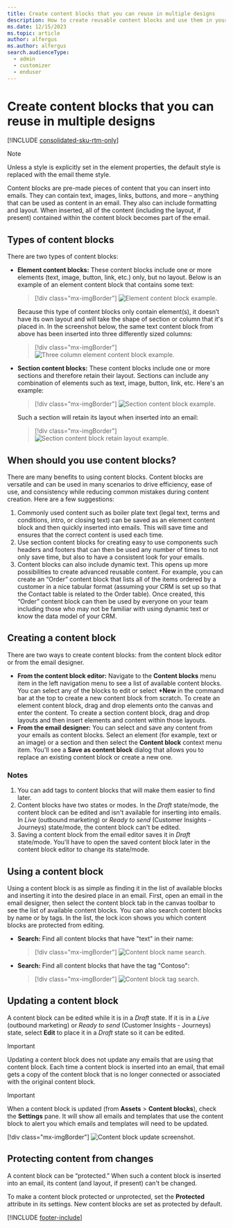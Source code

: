 ```yaml
---
title: Create content blocks that you can reuse in multiple designs
description: How to create reusable content blocks and use them in your email designs in Dynamics 365 Customer Insights - Journeys.
ms.date: 12/15/2023
ms.topic: article
author: alfergus
ms.author: alfergus
search.audienceType: 
  - admin
  - customizer
  - enduser
---
```


# Create content blocks that you can reuse in multiple designs

[!INCLUDE [consolidated-sku-rtm-only](./includes/consolidated-sku-rtm-only.md)]

> [!NOTE]
> Unless a style is explicitly set in the element properties, the default style is replaced with the email theme style.

Content blocks are pre-made pieces of content that you can insert into emails. They can contain text, images, links, buttons, and more – anything that can be used as content in an email. They also can include formatting and layout. When inserted, all of the content (including the layout, if present) contained within the content block becomes part of the email.

## Types of content blocks

There are two types of content blocks:

- **Element content blocks:** These content blocks include one or more elements (text, image, button, link, etc.) only, but no layout. Below is an example of an element content block that contains some text:

    > [!div class="mx-imgBorder"]
    > ![Element content block example.](media/content-blocks-element-text.png "Element content block example")

    Because this type of content blocks only contain element(s), it doesn’t have its own layout and will take the shape of section or column that it's placed in. In the screenshot below, the same text content block from above has been inserted into three differently sized columns:

    > [!div class="mx-imgBorder"]
    > ![Three column element content block example.](media/content-blocks-email-insert.png "Three column element content block example")

- **Section content blocks:** These content blocks include one or more sections and therefore retain their layout. Sections can include any combination of elements such as text, image, button, link, etc. Here's an example:

    > [!div class="mx-imgBorder"]
    > ![Section content block example.](media/content-blocks-section-text-image.png "Section content block example")

    Such a section will retain its layout when inserted into an email:

    > [!div class="mx-imgBorder"]
    > ![Section content block retain layout example.](media/content-blocks-email-instert2.png "Section content block retain layout example")

## When should you use content blocks?

There are many benefits to using content blocks. Content blocks are versatile and can be used in many scenarios to drive efficiency, ease of use, and consistency while reducing common mistakes during content creation. Here are a few suggestions:

1. Commonly used content such as boiler plate text (legal text, terms and conditions, intro, or closing text) can be saved as an element content block and then quickly inserted into emails. This will save time and ensures that the correct content is used each time.
1. Use section content blocks for creating easy to use components such headers and footers that can then be used any number of times to not only save time, but also to have a consistent look for your emails.
1. Content blocks can also include dynamic text. This opens up more possibilities to create advanced reusable content. For example, you can create an “Order” content block that lists all of the items ordered by a customer in a nice tabular format (assuming your CRM is set up so that the Contact table is related to the Order table). Once created, this “Order” content block can then be used by everyone on your team including those who may not be familiar with using dynamic text or know the data model of your CRM.

## Creating a content block

There are two ways to create content blocks: from the content block editor or from the email designer.

- **From the content block editor:** Navigate to the **Content blocks** menu item in the left navigation menu to see a list of available content blocks. You can select any of the blocks to edit or select **+New** in the command bar at the top to create a new content block from scratch. To create an element content block, drag and drop elements onto the canvas and enter the content. To create a section content block, drag and drop layouts and then insert elements and content within those layouts.
- **From the email designer:** You can select and save any content from your emails as content blocks. Select an element (for example, text or an image) or a section and then select the **Content block** context menu item. You'll see a **Save as content block** dialog that allows you to replace an existing content block or create a new one.

### Notes

1. You can add tags to content blocks that will make them easier to find later.
1. Content blocks have two states or modes. In the *Draft* state/mode, the content block can be edited and isn't available for inserting into emails. In *Live* (outbound marketing) or *Ready to send* (Customer Insights - Journeys) state/mode, the content block can't be edited.
1. Saving a content block from the email editor saves it in *Draft* state/mode. You'll have to open the saved content block later in the content block editor to change its state/mode.

## Using a content block

Using a content block is as simple as finding it in the list of available blocks and inserting it into the desired place in an email. First, open an email in the email designer, then select the content block tab in the canvas toolbar to see the list of available content blocks. You can also search content blocks by name or by tags. In the list, the lock icon shows you which content blocks are protected from editing.

- **Search:** Find all content blocks that have "text" in their name:

    > [!div class="mx-imgBorder"]
    > ![Content block name search.](media/content-blocks-search-text.png "Content block name search")

- **Search:** Find all content blocks that have the tag "Contoso":

    > [!div class="mx-imgBorder"]
    > ![Content block tag search.](media/content-blocks-lock.png "Content block tag search")

## Updating a content block

A content block can be edited while it is in a *Draft* state. If it is in a *Live* (outbound marketing) or *Ready to send* (Customer Insights - Journeys) state, select **Edit** to place it in a *Draft* state so it can be edited.

> [!IMPORTANT]
> Updating a content block does not update any emails that are using that content block. Each time a content block is inserted into an email, that email gets a copy of the content block that is no longer connected or associated with the original content block.

> [!IMPORTANT]
> When a content block is updated (from **Assets** > **Content blocks**), check the **Settings** pane. It will show all emails and templates that use the content block to alert you which emails and templates will need to be updated.
>
> [!div class="mx-imgBorder"]
> ![Content block update screenshot.](media/content-block-update.png "Content block update screenshot")


## Protecting content from changes

A content block can be “protected.” When such a content block is inserted into an email, its content (and layout, if present) can't be changed.

To make a content block protected or unprotected, set the **Protected** attribute in its settings. New content blocks are set as protected by default. 

[!INCLUDE [footer-include](./includes/footer-banner.md)]
